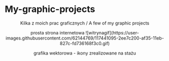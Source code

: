 # My-graphic-projects
<p align="center">
  Kilka z moich prac graficznych / A few of my graphic projects
</p>

<p align="center">
  prosta strona internetowa
  ![witrynagif](https://user-images.githubusercontent.com/62144769/117441095-2ee7c200-af35-11eb-827c-fd736168f3c0.gif)
</p>


<p align="center">
grafika wektorowa -  ikony zrealizowane na stażu
  
</p>


